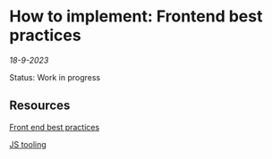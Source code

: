 # How to implement: Frontend best practices

*18-9-2023*

Status: Work in progress

## Resources

[Front end best practices](https://roadmap.sh/best-practices/frontend-performance)

[JS tooling](https://tooling.js.org/)